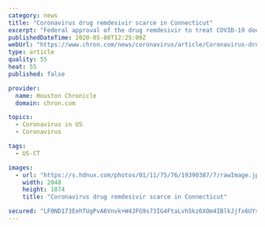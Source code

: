 ```yaml
---
category: news
title: "Coronavirus drug remdesivir scarce in Connecticut"
excerpt: "Federal approval of the drug remdesivir to treat COVID-19 does not mean everyone will have access to it. It is in short supply in Connecticut and other “hot spots"
publishedDateTime: 2020-05-08T12:25:00Z
webUrl: "https://www.chron.com/news/coronavirus/article/Coronavirus-drug-remdesivir-scarce-in-Connecticut-15256272.php"
type: article
quality: 55
heat: 55
published: false

provider:
  name: Houston Chronicle
  domain: chron.com

topics:
  - Coronavirus in US
  - Coronavirus

tags:
  - US-CT

images:
  - url: "https://s.hdnux.com/photos/01/11/75/76/19390387/7/rawImage.jpg"
    width: 2048
    height: 1874
    title: "Coronavirus drug remdesivir scarce in Connecticut"

secured: "LF0ND173EehTUgPvA6Vnvk+W4JFG9s73IG4FtaLvh5kz6XOm4IBlkJjfx6UYs5Ob/StVX3FI3S+/o7Dm0uRcLPskTBcryl/AtTbmMLpX4mN/iYqCo/tYJ4t10vp4i/lypvWNReVADGfMBAmtIWZaKxFnVF3JSbV0w2kCbMpW2J8I9es3IsVys1ob2kBcXDPeIczp6it8t/33PMD8b5rY0IpcO3NaHWhVZsrW0wA9kTilGgjtGA+ZGUfNi/wV4KwK9YqC9pLA1X96oJrk2Nd3AgvwJje8wGffgeE5xmspgE8Ei+rlgFX4nQiP1jgRyv70jFJSGVXUfM7Ucn6hoxZejwpROXhYlcPxOfhV9LBKBx6Xdt1YzHfg1HjeNp6NvqmGQ/RiD6fnCG4YTUNOktjHAhE0JVbjWeUWgIeaLCmQRrAAOdUu7LZQkC8ZUW9MPH64wEpMN+HVsTHD8K5en0bTy18Lk/IHYy824V7uAogtlj0=;/BpGEF4TiokbFt1d9m5+xw=="
---
```


